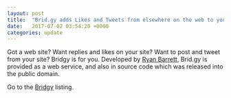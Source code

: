```yaml
---
layout: post
title:  "Brid.gy adds Likes and Tweets from elsewhere on the web to your website"
date:   2017-07-02 03:54:20 +0000
categories: update
---
```


Got a web site? Want replies and likes on your site?  Want to post and tweet from your site?
 Bridgy is for you. Developed by <a href="https://snarfed.org/">Ryan Barrett</a>, Brid.gy
 is provided as a web service, and also in source code which was released into the public
 domain.

Go to the <a href="/products/#Bridgy">Bridgy</a> listing.

